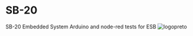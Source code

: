 # SB-20
SB-20 Embedded System
Arduino and node-red tests for ESB
![logopreto](https://user-images.githubusercontent.com/28739821/117211231-1e1d3c00-adcf-11eb-818b-b38d524ed2d9.png)

